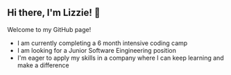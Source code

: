 ## Hi there, I'm Lizzie! 👋 

Welcome to my GitHub page! 

* I am currently completing a 6 month intensive coding camp
* I am looking for a Junior Software Eingineering position
* I'm eager to apply my skills in a company where I can keep learning and make a difference


